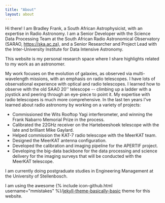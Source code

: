 ```yaml
---
title: "About"
layout: about
---
```


Hi there! I am Bradley Frank, a South African Astrophysicist, with an expertise in Radio Astronomy.
I am a Senior Developer with the Science Data Processing Team at the South African Radio
Astronomical Observatory (SARAO, https://ska.ac.za), and a Senior Researcher and Project Lead with
the Inter-University Institute for Data Intensive Astronomy.

This website is my personal research space where I share highlights related to my work as an
astronomer. 

My work focuses on the evolution of galaxies, as observed via multi-wavelength missions, with an
emphasis on radio telescopes. I have lots of observational experience with optical and radio
telescopes. I learned how to observe with the old SAAO 20'' telescope -- climbing up a ladder with
a joystick and peering through an eye-piece to point it. My expertise with radio telescopes is much
more comprehensive. In the last ten years I've learned about radio astronomy by working on a variety
of projects: 

- Commissioned the Wits Rooftop Yagi interferometer, and winning the Frank Nabarro Memorial Prize
  in the process.
- Calibrated the 22GHz receiver on the Hartebeeshoek telescope with the late and brilliant Mike
  Gaylard.
- Helped commission the KAT-7 radio telescope with the MeerKAT team.
- Designed the MeerKAT antenna configuration. 
- Developed the calibration and imaging pipeline for the APERTIF project.
- Developing the big-data backbone for the data processing and science delivery for the imaging
  surveys that will be conducted with the MeerKAT telescope.

I am currently doing postgraduate studies in Engineering Management at the University of
Stellenbosch.

I am using the awesome {% include icon-github.html username="mmistakes"
%}/[jekyll-theme-basically-basic](https://github.com/mmistakes/jekyll-theme-basically-basic) theme
for this website.
